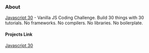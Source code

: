 ### About
[Javascript 30](https://javascript30.com/ "Javascript 30") - Vanilla JS Coding Challenge. Build 30 things with 30 tutorials. No frameworks. No compilers. No libraries. No boilerplate.

#### Projects Link
[Javascript 30](https://fleemaja.github.io/javascript30/ "Javascript 30")
